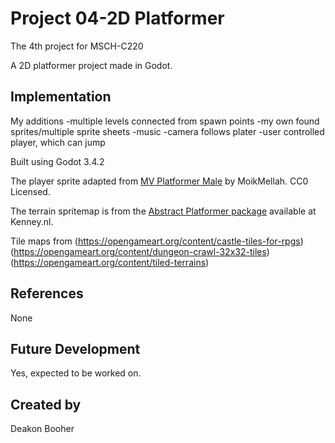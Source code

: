 
# Project 04-2D Platformer

The 4th project for MSCH-C220

A 2D platformer project made in Godot. 

## Implementation

My additions
-multiple levels connected from spawn points
-my own found sprites/multiple sprite sheets
-music
-camera follows plater
-user controlled player, which can jump


Built using Godot 3.4.2

The player sprite adapted from [MV Platformer Male](https://opengameart.org/content/mv-platformer-male-32x64) by MoikMellah. CC0 Licensed.

The terrain spritemap is from the [Abstract Platformer package](https://kenney.nl/assets/abstract-platformer) available at Kenney.nl.

Tile maps from (https://opengameart.org/content/castle-tiles-for-rpgs) (https://opengameart.org/content/dungeon-crawl-32x32-tiles) (https://opengameart.org/content/tiled-terrains)


## References

None


## Future Development

Yes, expected to be worked on.


## Created by 
Deakon Booher
